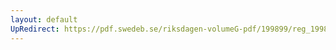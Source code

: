 ```yaml
---
layout: default
UpRedirect: https://pdf.swedeb.se/riksdagen-volumeG-pdf/199899/reg_199899/reg_199899_0062.pdf
---
```

